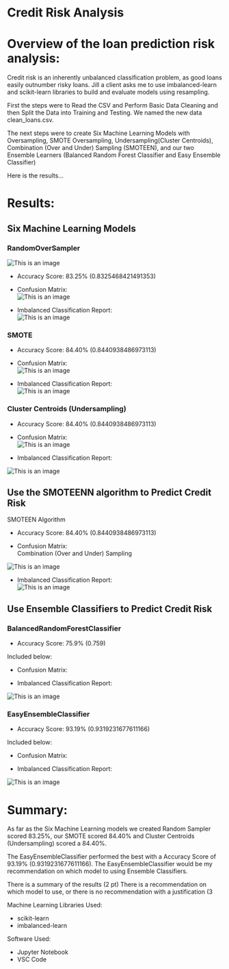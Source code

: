# Credit Risk Analysis

# Overview of the loan prediction risk analysis:

Credit risk is an inherently unbalanced classification problem, as good loans easily outnumber risky loans. Jill a client asks me to use imbalanced-learn and scikit-learn libraries to build and evaluate models using resampling. 

First the steps were to Read the CSV and Perform Basic Data Cleaning and then Split the Data into Training and Testing. We named the new data clean_loans.csv.

The next steps were to create Six Machine Learning Models with Oversampling, SMOTE Oversampling, Undersampling(Cluster Centroids), Combination (Over and Under) Sampling (SMOTEEN), and our two Ensemble Learners (Balanced Random Forest Classifier and Easy Ensemble Classifier)




Here is the results...

# Results:

## Six Machine Learning Models

### RandomOverSampler

![This is an image](https://github.com/ABorden23/Credit_Risk_Analysis/blob/main/Resources/Oversampling_Oversampling_confusion_matrix.png)

* Accuracy Score: 83.25% (0.8325468421491353)

* Confusion Matrix: <br> 
![This is an image](https://github.com/ABorden23/Credit_Risk_Analysis/blob/main/Resources/Oversampling_Oversampling_confusion_matrix.png)

* Imbalanced Classification Report: <br> 
![This is an image](https://github.com/ABorden23/Credit_Risk_Analysis/blob/main/Resources/random_oversampling_icr.png)

### SMOTE

* Accuracy Score: 84.40% (0.8440938486973113)

* Confusion Matrix:<br> 
![This is an image](https://github.com/ABorden23/Credit_Risk_Analysis/blob/main/Resources/SMOTE_Oversampling_confusion_matrix.png)

* Imbalanced Classification Report:<br> 
![This is an image](https://github.com/ABorden23/Credit_Risk_Analysis/blob/main/Resources/SMOTE_inbalanced_classification_report.png)

### Cluster Centroids (Undersampling)

* Accuracy Score: 84.40% (0.8440938486973113)

* Confusion Matrix:<br> 
![This is an image](https://github.com/ABorden23/Credit_Risk_Analysis/blob/main/Resources/ClusterCentroids_confusion_matrix.png)

* Imbalanced Classification Report:<br> 

![This is an image](https://github.com/ABorden23/Credit_Risk_Analysis/blob/main/Resources/Undersampling_inbalanced_classification_report.pnng.png)



## Use the SMOTEENN algorithm to Predict Credit Risk

SMOTEEN Algorithm

* Accuracy Score: 84.40% (0.8440938486973113)

* Confusion Matrix:<br>
Combination (Over and Under) Sampling

![This is an image](https://github.com/ABorden23/Credit_Risk_Analysis/blob/main/Resources/Combination_Over_and_Under_Sampling_confusion_matrix.png)

* Imbalanced Classification Report:<br>
![This is an image](https://github.com/ABorden23/Credit_Risk_Analysis/blob/main/Resources/Combination%20(Over%20and%20Under)%20Sampling_inbalanced_classification_report.png)


## Use Ensemble Classifiers to Predict Credit Risk


### BalancedRandomForestClassifier

* Accuracy Score: 75.9% (0.759)

Included below:

* Confusion Matrix:

* Imbalanced Classification Report:

![This is an image](https://github.com/ABorden23/Credit_Risk_Analysis/blob/main/Resources/Balanced_Random_Forest_Classifier_jupyter_notebook.png)

### EasyEnsembleClassifier

* Accuracy Score: 93.19% (0.9319231677611166)

Included below:

* Confusion Matrix:

* Imbalanced Classification Report:

![This is an image](https://github.com/ABorden23/Credit_Risk_Analysis/blob/main/Resources/EasyEnsembleClassifier_jupyer_notebook.png)

# Summary:

As far as the Six Machine Learning models we created Random Sampler scored 83.25%, our SMOTE scored 84.40% and Cluster Centroids (Undersampling) scored a 84.40%.

The EasyEnsembleClassifier performed the best with a Accuracy Score of 93.19% (0.9319231677611166). The EasyEnsembleClassifier would be my recommendation on which model to using Ensemble Classifiers. 


There is a summary of the results (2 pt)
There is a recommendation on which model to use, or there is no recommendation with a justification (3


Machine Learning Libraries Used:

* scikit-learn
* imbalanced-learn

Software Used:

* Jupyter Notebook
* VSC Code

